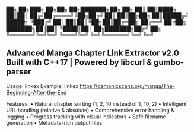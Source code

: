 ██╗     ██╗███╗   ██╗██╗  ██╗███████╗██╗  ██╗
██║     ██║████╗  ██║██║ ██╔╝██╔════╝╚██╗██╔╝
██║     ██║██╔██╗ ██║█████╔╝ █████╗   ╚███╔╝
██║     ██║██║╚██╗██║██╔═██╗ ██╔══╝   ██╔██╗
███████╗██║██║ ╚████║██║  ██╗███████╗██╔╝ ██╗
╚══════╝╚═╝╚═╝  ╚═══╝╚═╝  ╚═╝╚══════╝╚═╝  ╚═╝

Advanced Manga Chapter Link Extractor v2.0
Built with C++17 | Powered by libcurl & gumbo-parser
------------------------------------------------------------

Usage: linkex <URL>
Example: linkex https://demonicscans.org/manga/The-Beginning-After-the-End

Features:
  • Natural chapter sorting (1, 2, 10 instead of 1, 10, 2)
  • Intelligent URL handling (relative & absolute)
  • Comprehensive error handling & logging
  • Progress tracking with visual indicators
  • Safe filename generation
  • Metadata-rich output files
